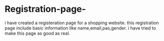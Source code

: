 # Registration-page-
i have created a registeration page for a shopping website.
this registration page include basic information like name,email,pas,gender.
i have tried to make this page as good as real.
